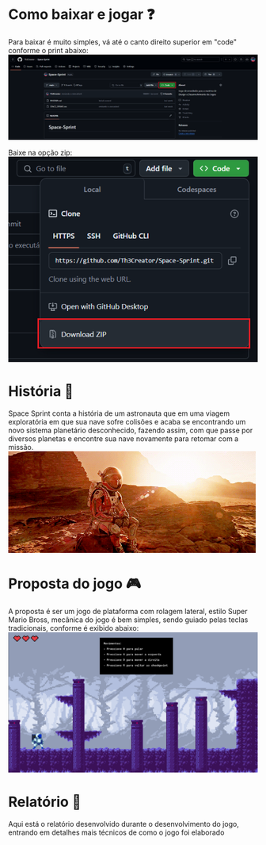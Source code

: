 <h1>Como baixar e jogar ❓</h1>
Para baixar é muito simples, vá até o canto direito superior em "code" conforme o print abaixo:
<img src="./imgs/print1.png" alt="Instrução 1">

Baixe na opção zip:
<img src="./imgs/print2.png" alt="Instrução 2">


<h1>História 📖</h1>
Space Sprint conta a história de um astronauta que em uma viagem exploratória em que sua nave sofre colisões e acaba se encontrando um novo sistema planetário desconhecido, fazendo assim, com que passe por diversos planetas e encontre sua nave novamente para retomar com a missão.

<img src="./imgs/primeirogif.gif" alt="Gif perdido em marte">

<h1>Proposta do jogo 🎮</h1>
A proposta é ser um jogo de plataforma com rolagem lateral, estilo Super Mario Bross, mecânica do jogo é bem simples, sendo guiado pelas teclas tradicionais, conforme é exibido abaixo:
<img src="./imgs/imgspasprin.png" alt="Tela do player parado">


<h1>Relatório 📓</h1>
Aqui está o relatório desenvolvido durante o desenvolvimento do jogo, entrando em detalhes mais técnicos de como o jogo foi elaborado
